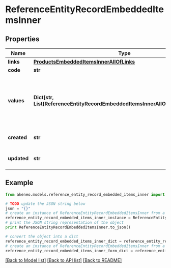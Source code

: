 # ReferenceEntityRecordEmbeddedItemsInner


## Properties
Name | Type | Description | Notes
------------ | ------------- | ------------- | -------------
**links** | [**ProductsEmbeddedItemsInnerAllOfLinks**](ProductsEmbeddedItemsInnerAllOfLinks.md) |  | [optional] 
**code** | **str** | Code of the record | 
**values** | **Dict[str, List[ReferenceEntityRecordEmbeddedItemsInnerAllOfValuesValueInner]]** | Record attributes values, see &lt;a href&#x3D;&#39;/concepts/reference-entities.html#focus-on-the-reference-entity-record-values&#39;&gt;Reference entity record values&lt;/a&gt; section for more details | [optional] 
**created** | **str** | Date of creation. | [optional] [default to 'null']
**updated** | **str** | Date of the last update. | [optional] [default to 'null']

## Example

```python
from akeneo.models.reference_entity_record_embedded_items_inner import ReferenceEntityRecordEmbeddedItemsInner

# TODO update the JSON string below
json = "{}"
# create an instance of ReferenceEntityRecordEmbeddedItemsInner from a JSON string
reference_entity_record_embedded_items_inner_instance = ReferenceEntityRecordEmbeddedItemsInner.from_json(json)
# print the JSON string representation of the object
print ReferenceEntityRecordEmbeddedItemsInner.to_json()

# convert the object into a dict
reference_entity_record_embedded_items_inner_dict = reference_entity_record_embedded_items_inner_instance.to_dict()
# create an instance of ReferenceEntityRecordEmbeddedItemsInner from a dict
reference_entity_record_embedded_items_inner_form_dict = reference_entity_record_embedded_items_inner.from_dict(reference_entity_record_embedded_items_inner_dict)
```
[[Back to Model list]](../README.md#documentation-for-models) [[Back to API list]](../README.md#documentation-for-api-endpoints) [[Back to README]](../README.md)



